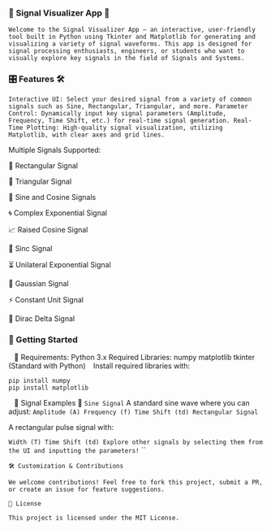 ### 📡 Signal Visualizer App 🎨
``
Welcome to the Signal Visualizer App — an interactive, user-friendly tool built in Python using Tkinter and Matplotlib for generating and visualizing a variety of signal waveforms. This app is designed for signal processing enthusiasts, engineers, or students who want to visually explore key signals in the field of Signals and Systems.
``
### 🎛️ Features 🛠️
``
Interactive UI: Select your desired signal from a variety of common signals such as Sine, Rectangular, Triangular, and more.
Parameter Control: Dynamically input key signal parameters (Amplitude, Frequency, Time Shift, etc.) for real-time signal generation.
Real-Time Plotting: High-quality signal visualization, utilizing Matplotlib, with clear axes and grid lines.
``



Multiple Signals Supported:



📐 Rectangular Signal

🔺 Triangular Signal

🌊 Sine and Cosine Signals

🌀 Complex Exponential Signal

📈 Raised Cosine Signal

📡 Sinc Signal

⏳ Unilateral Exponential Signal

🎯 Gaussian Signal

⚡ Constant Unit Signal

🎯 Dirac Delta Signal

### 🚀 Getting Started

``
``
🧰 Requirements:
Python 3.x
Required Libraries:
numpy
matplotlib
tkinter (Standard with Python)
``
``
Install required libraries with:

```
pip install numpy
pip install matplotlib
```
``
``
🎨 Signal Examples 🌟
``
Sine Signal
``
A standard sine wave where you can adjust:
``
Amplitude (A)
Frequency (f)
Time Shift (td)
Rectangular Signal
``




A rectangular pulse signal with:

``
Width (T)
Time Shift (td)
Explore other signals by selecting them from the UI and inputting the parameters!
``
``

```
🛠️ Customization & Contributions

We welcome contributions! Feel free to fork this project, submit a PR, or create an issue for feature suggestions.

📄 License

This project is licensed under the MIT License.
```
